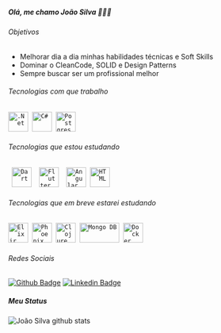 ##### Olá, me chamo João Silva 👨🏽‍💻

###### Objetivos
* Melhorar dia a dia minhas habilidades técnicas e Soft Skills
* Dominar o CleanCode, SOLID e Design Patterns
* Sempre buscar ser um profissional melhor

###### Tecnologias com que trabalho
<p align="left">  
  <code><img src="https://developer.microsoft.com/pt-br/media/dotnet-logo.svg" alt=".Net" width="40" height="40"/></code>&nbsp;  
  <!--<code><img src="https://visualstudio.microsoft.com/wp-content/uploads/2019/06/BrandVisualStudioWin2019-3.svg" alt="Visual Studio" width="40" height="40"></code>&nbsp;
  <code><img src="https://visualstudio.microsoft.com/wp-content/uploads/2019/09/vs-code-responsive-01-1.png" alt="Visual Studio Code" width="40" height="40"></code>&nbsp;
  -->
  <code><img src="https://upload.wikimedia.org/wikipedia/commons/thumb/7/7a/C_Sharp_logo.svg/512px-C_Sharp_logo.svg.png" alt="C#" width="40" height="40"></code>&nbsp;
  <code><img src="https://www.postgresql.org/media/img/about/press/elephant.png" alt="Postgres" width="40" height="40"/></code>&nbsp;  
</p>

###### Tecnologias que estou estudando
<p>
  <code> <img src="https://seeklogo.com/images/D/dart-logo-FDA1939EC4-seeklogo.com.png" alt="Dart" width="40" height="40"/></code>&nbsp;
  <code> <img src="https://seeklogo.com/images/F/flutter-logo-5086DD11C5-seeklogo.com.png" alt="Flutter" width="40" height="40"/></code>&nbsp;
  <code> <img src="https://angular.io/assets/images/logos/angular/angular.svg" alt="Angular" width="40" height="40"/></code>&nbsp;
  <code><img src="https://seeklogo.com/images/H/html5-logo-EF92D240D7-seeklogo.com.png" alt="HTML" width="40" height="40"></code>&nbsp;
</p>

###### Tecnologias que em breve estarei estudando
<p>
  <code><img src="https://hexdocs.pm/elixir/assets/logo.png" alt="Elixir" width="40" height="40"></code>&nbsp;
  <code><img src="https://hexdocs.pm/phoenix/assets/logo.png" alt="Phoenix" width="40" height="40"></code>&nbsp;
  <code><img src="https://clojure.org/images/clojure-logo-120b.png" alt="Clojure" width="40" height="40"></code>&nbsp;  
  <code><img src="https://seeklogo.com/images/M/mongodb-logo-427DDF8FDE-seeklogo.com.png" alt="Mongo DB" width="80" height="40"></code>&nbsp;
  <code><img src="https://www.docker.com/sites/default/files/d8/styles/role_icon/public/2019-07/Moby-logo.png?itok=sYH_JEaJ" alt="Docker" width="40" height="40"></code>&nbsp;
</p>

###### Redes Sociais
[![Github Badge](https://img.shields.io/badge/-Github-000?style=flat-square&logo=Github&logoColor=white&link=https://github.com/JoaoNascSilva)](https://github.com/JoaoNascSilva)
[![Linkedin Badge](https://img.shields.io/badge/-LinkedIn-blue?style=flat-square&logo=Linkedin&logoColor=white&link=https://www.linkedin.com/in/jo%C3%A3o-antonio-nascimento-da-silva-120a4517a/)](https://www.linkedin.com/in/jo%C3%A3o-antonio-nascimento-da-silva-120a4517a/)

##### Meu Status
![João Silva github stats](https://github-readme-stats.vercel.app/api?username=JoaoNascSilva&show_icons=true&theme=dracula)

<!--
**JoaoNascSilva/JoaoNascSilva** is a ✨ _special_ ✨ repository because its `README.md` (this file) appears on your GitHub profile.
Here are some ideas to get you started:

- 🔭 I’m currently working on ...
- 🌱 I’m currently learning ...
- 👯 I’m looking to collaborate on ...
- 🤔 I’m looking for help with ...
- 💬 Ask me about ...
- 📫 How to reach me: ...
- 😄 Pronouns: ...
- ⚡ Fun fact: ...
-->
